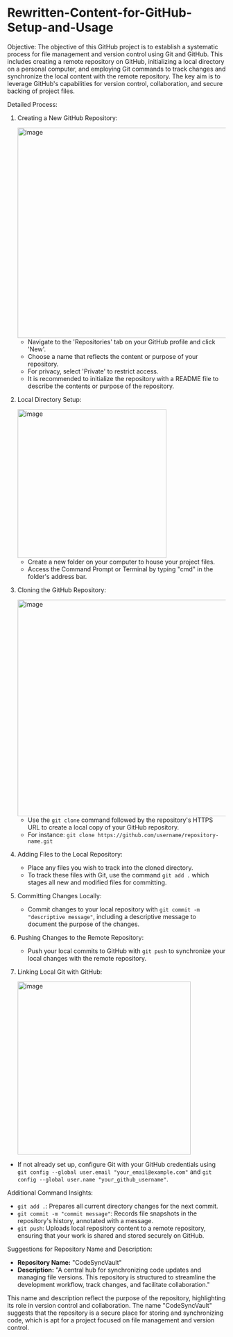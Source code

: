 # Rewritten-Content-for-GitHub-Setup-and-Usage


Objective:
The objective of this GitHub project is to establish a systematic process for file management and version control using Git and GitHub. This includes creating a remote repository on GitHub, initializing a local directory on a personal computer, and employing Git commands to track changes and synchronize the local content with the remote repository. 
The key aim is to leverage GitHub's capabilities for version control, collaboration, and secure backing of project files.

Detailed Process:

1. Creating a New GitHub Repository:

   <img width="485" alt="image" src="https://github.com/BASH-EPIC/Rewritten-Content-for-GitHub-Setup-and-Usage/assets/81670865/a67f023c-2fa2-482c-9319-35711700886d">

   - Navigate to the 'Repositories' tab on your GitHub profile and click 'New'.
   - Choose a name that reflects the content or purpose of your repository.
   - For privacy, select 'Private' to restrict access.
   - It is recommended to initialize the repository with a README file to describe the contents or purpose of the repository.

3. Local Directory Setup:

   <img width="343" alt="image" src="https://github.com/BASH-EPIC/Rewritten-Content-for-GitHub-Setup-and-Usage/assets/81670865/52b9ce02-4916-4f2f-a8ce-579978106c94">

   - Create a new folder on your computer to house your project files.
   - Access the Command Prompt or Terminal by typing "cmd" in the folder's address bar.

5. Cloning the GitHub Repository:

   <img width="499" alt="image" src="https://github.com/BASH-EPIC/Rewritten-Content-for-GitHub-Setup-and-Usage/assets/81670865/2f0e5107-20c0-4b39-931c-48b33d79055f">

   - Use the `git clone` command followed by the repository's HTTPS URL to create a local copy of your GitHub repository.
   - For instance: `git clone https://github.com/username/repository-name.git`

7. Adding Files to the Local Repository:
   - Place any files you wish to track into the cloned directory.
   - To track these files with Git, use the command `git add .` which stages all new and modified files for committing.

8. Committing Changes Locally:
   - Commit changes to your local repository with `git commit -m "descriptive message"`, including a descriptive message to document the purpose of the changes.

9. Pushing Changes to the Remote Repository:
   - Push your local commits to GitHub with `git push` to synchronize your local changes with the remote repository.

10. Linking Local Git with GitHub:

    <img width="399" alt="image" src="https://github.com/BASH-EPIC/Rewritten-Content-for-GitHub-Setup-and-Usage/assets/81670865/c9b9554d-a911-4f30-849c-1d16edc5aa36">

   - If not already set up, configure Git with your GitHub credentials using `git config --global user.email "your_email@example.com"` and `git config --global user.name "your_github_username"`.

Additional Command Insights:

- `git add .`: Prepares all current directory changes for the next commit.
- `git commit -m "commit message"`: Records file snapshots in the repository's history, annotated with a message.
- `git push`: Uploads local repository content to a remote repository, ensuring that your work is shared and stored securely on GitHub.

Suggestions for Repository Name and Description:

- **Repository Name:** "CodeSyncVault"
- **Description:** "A central hub for synchronizing code updates and managing file versions. This repository is structured to streamline the development workflow, track changes, and facilitate collaboration."

This name and description reflect the purpose of the repository, highlighting its role in version control and collaboration. The name "CodeSyncVault" suggests that the repository is a secure place for storing and synchronizing code, which is apt for a project focused on file management and version control.
